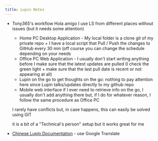 ```yaml
---
title: Lupin Notes
---
```


- Tony365's workflow
  Hola amigo
  I use LS from different places without issues (but it needs some attention)
  * Home PC Desktop Application - My local folder is a clone git of my private repo + I have a local script that Pull / Push the changes to GitHub every 30 min (off course you can change the schedule depending on your needs
  * Office PC Web Application - I usually don't start writing anything before I make sure that the latest updates are pulled (I check the green light + make sure that the last pull date is recent or not appearing at all)
  * Lupin on the go to get thoughts on the go: nothing to pay attention here since Lupin talks/updates directly to my github repo
  * Mobile web interface if I ever need to retrieve info on the go, I usually don't add anything there but, if I do for whatever reason, I follow the same procedure as Office PC
  
  I rarely have conflicts but, in case happens, this can easily be solved using GIT
  
  it is a bit of a "Technical's person" setup but it works great for me
- [Chinese Lupin Documentation](https://cn.logseq.com/t/topic/314) - use Google Translate